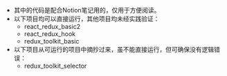 - 其中的代码是配合Notion笔记用的，仅用于方便阅读。
- 以下项目均可以直接运行，其他项目均未经实践验证：
    - react_redux_basic2
    - react_redux_hook
    - redux_toolkit_basic
- 以下项目从可运行的项目中摘抄过来，虽不能直接运行，但可确保没有逻辑错误：
    - redux_toolkit_selector